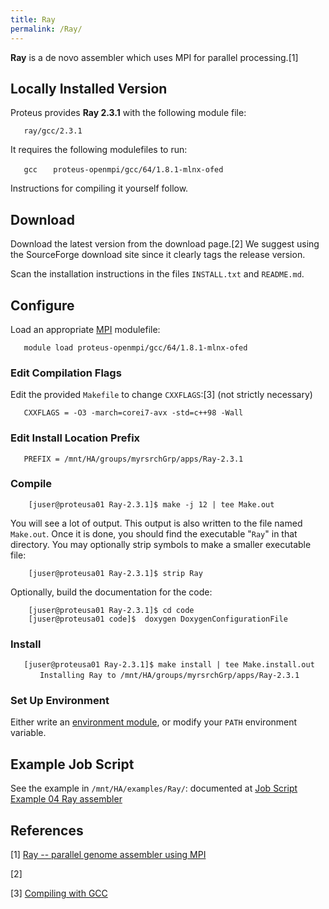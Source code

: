 ```yaml
---
title: Ray
permalink: /Ray/
---
```


**Ray** is a de novo assembler which uses MPI for parallel
processing.[1]

Locally Installed Version
-------------------------

Proteus provides **Ray 2.3.1** with the following module file:

`   ray/gcc/2.3.1`

It requires the following modulefiles to run:

`   gcc`
`   proteus-openmpi/gcc/64/1.8.1-mlnx-ofed`

Instructions for compiling it yourself follow.

Download
--------

Download the latest version from the download page.[2] We suggest using
the SourceForge download site since it clearly tags the release version.

Scan the installation instructions in the files `INSTALL.txt` and
`README.md`.

Configure
---------

Load an appropriate [MPI](/MPI "wikilink") modulefile:

`   module load proteus-openmpi/gcc/64/1.8.1-mlnx-ofed`

### Edit Compilation Flags

Edit the provided `Makefile` to change `CXXFLAGS`:[3] (not strictly
necessary)

`   CXXFLAGS = -O3 -march=corei7-avx -std=c++98 -Wall`

### Edit Install Location Prefix

`   PREFIX = /mnt/HA/groups/myrsrchGrp/apps/Ray-2.3.1`

### Compile

`    [juser@proteusa01 Ray-2.3.1]$ make -j 12 | tee Make.out`

You will see a lot of output. This output is also written to the file
named `Make.out`. Once it is done, you should find the executable
"`Ray`" in that directory. You may optionally strip symbols to make a
smaller executable file:

`    [juser@proteusa01 Ray-2.3.1]$ strip Ray`

Optionally, build the documentation for the code:

`    [juser@proteusa01 Ray-2.3.1]$ cd code`
`    [juser@proteusa01 code]$  doxygen DoxygenConfigurationFile`

### Install

`   [juser@proteusa01 Ray-2.3.1]$ make install | tee Make.install.out`
`   `
`   Installing Ray to /mnt/HA/groups/myrsrchGrp/apps/Ray-2.3.1`

### Set Up Environment

Either write an [environment module](/Environment_Modules_Quick_Start_Guide "wikilink"), or modify
your `PATH` environment variable.

Example Job Script
------------------

See the example in `/mnt/HA/examples/Ray/`: documented at [Job Script Example 04 Ray assembler](/Job_Script_Example_04_Ray_assembler "wikilink")

References
----------

<references/>

[1] [Ray -- parallel genome assembler using MPI](http://denovoassembler.sourceforge.net/)

[2]

[3] [Compiling with GCC](/Compiling_with_GCC "wikilink")